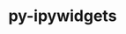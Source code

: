 ---
title: "py-ipywidgets"
layout: cache
categories: [package, develop-2024-03-03]
meta: {"versions": ["8.0.2"], "compilers": ["gcc@=11.1.0", "gcc@=11.4.0", "gcc@=9.4.0", "oneapi@=2024.0.0"], "oss": ["ubuntu20.04", "ubuntu22.04"], "platforms": ["linux"], "targets": ["neoverse_v1", "neoverse_v2", "ppc64le", "x86_64_v3"], "stacks": ["data-vis-sdk", "e4s", "e4s-neoverse-v2", "e4s-neoverse_v1", "e4s-oneapi", "e4s-power", "root"], "num_specs": 10, "num_specs_by_stack": {"root": 10, "e4s-power": 1, "data-vis-sdk": 2, "e4s-neoverse_v1": 2, "e4s-neoverse-v2": 2, "e4s": 2, "e4s-oneapi": 1}}
spec_details: [{"hash": "bqxhgpmsussmg326fclfury6xh35gzgk", "compiler": "gcc@=9.4.0", "versions": ["8.0.2"], "os": "ubuntu20.04", "platform": "linux", "target": "ppc64le", "variants": ["build_system=python_pip"], "stacks": ["root", "e4s-power"], "size": "-", "tarball": "https://binaries.spack.io/releases/develop-2024-03-03/build_cache/linux-ubuntu20.04-ppc64le/gcc-9.4.0/py-ipywidgets-8.0.2/linux-ubuntu20.04-ppc64le-gcc-9.4.0-py-ipywidgets-8.0.2-bqxhgpmsussmg326fclfury6xh35gzgk.spack"}, {"hash": "srgdrkii7s2od3pktinfsjk6smyltrxw", "compiler": "gcc@=11.1.0", "versions": ["8.0.2"], "os": "ubuntu20.04", "platform": "linux", "target": "x86_64_v3", "variants": ["build_system=python_pip"], "stacks": ["data-vis-sdk", "root"], "size": "-", "tarball": "https://binaries.spack.io/releases/develop-2024-03-03/build_cache/linux-ubuntu20.04-x86_64_v3/gcc-11.1.0/py-ipywidgets-8.0.2/linux-ubuntu20.04-x86_64_v3-gcc-11.1.0-py-ipywidgets-8.0.2-srgdrkii7s2od3pktinfsjk6smyltrxw.spack"}, {"hash": "2ubeceefcdmg6x6tx5feg3s5hgsiip3p", "compiler": "gcc@=11.1.0", "versions": ["8.0.2"], "os": "ubuntu20.04", "platform": "linux", "target": "x86_64_v3", "variants": ["build_system=python_pip"], "stacks": ["data-vis-sdk", "root"], "size": "-", "tarball": "https://binaries.spack.io/releases/develop-2024-03-03/build_cache/linux-ubuntu20.04-x86_64_v3/gcc-11.1.0/py-ipywidgets-8.0.2/linux-ubuntu20.04-x86_64_v3-gcc-11.1.0-py-ipywidgets-8.0.2-2ubeceefcdmg6x6tx5feg3s5hgsiip3p.spack"}, {"hash": "v22fpnq3rvnbl4bt2e3mbkicsrhi5g4q", "compiler": "gcc@=11.4.0", "versions": ["8.0.2"], "os": "ubuntu22.04", "platform": "linux", "target": "neoverse_v1", "variants": ["build_system=python_pip"], "stacks": ["e4s-neoverse_v1", "root"], "size": "-", "tarball": "https://binaries.spack.io/releases/develop-2024-03-03/build_cache/linux-ubuntu22.04-neoverse_v1/gcc-11.4.0/py-ipywidgets-8.0.2/linux-ubuntu22.04-neoverse_v1-gcc-11.4.0-py-ipywidgets-8.0.2-v22fpnq3rvnbl4bt2e3mbkicsrhi5g4q.spack"}, {"hash": "434nu42dltittqyyqen7kkgphzoc6qxf", "compiler": "gcc@=11.4.0", "versions": ["8.0.2"], "os": "ubuntu22.04", "platform": "linux", "target": "neoverse_v1", "variants": ["build_system=python_pip"], "stacks": ["e4s-neoverse_v1", "root"], "size": "-", "tarball": "https://binaries.spack.io/releases/develop-2024-03-03/build_cache/linux-ubuntu22.04-neoverse_v1/gcc-11.4.0/py-ipywidgets-8.0.2/linux-ubuntu22.04-neoverse_v1-gcc-11.4.0-py-ipywidgets-8.0.2-434nu42dltittqyyqen7kkgphzoc6qxf.spack"}, {"hash": "3dgnf4j6r2xmomlp24aysyucoxhae2t6", "compiler": "gcc@=11.4.0", "versions": ["8.0.2"], "os": "ubuntu22.04", "platform": "linux", "target": "neoverse_v2", "variants": ["build_system=python_pip"], "stacks": ["e4s-neoverse-v2", "root"], "size": "-", "tarball": "https://binaries.spack.io/releases/develop-2024-03-03/build_cache/linux-ubuntu22.04-neoverse_v2/gcc-11.4.0/py-ipywidgets-8.0.2/linux-ubuntu22.04-neoverse_v2-gcc-11.4.0-py-ipywidgets-8.0.2-3dgnf4j6r2xmomlp24aysyucoxhae2t6.spack"}, {"hash": "73vlambf7wwjs7chbhh5brbj72zmzuto", "compiler": "gcc@=11.4.0", "versions": ["8.0.2"], "os": "ubuntu22.04", "platform": "linux", "target": "neoverse_v2", "variants": ["build_system=python_pip"], "stacks": ["e4s-neoverse-v2", "root"], "size": "-", "tarball": "https://binaries.spack.io/releases/develop-2024-03-03/build_cache/linux-ubuntu22.04-neoverse_v2/gcc-11.4.0/py-ipywidgets-8.0.2/linux-ubuntu22.04-neoverse_v2-gcc-11.4.0-py-ipywidgets-8.0.2-73vlambf7wwjs7chbhh5brbj72zmzuto.spack"}, {"hash": "hcqnhrth62dhhluwixtr4lfw6fsar64q", "compiler": "gcc@=11.4.0", "versions": ["8.0.2"], "os": "ubuntu22.04", "platform": "linux", "target": "x86_64_v3", "variants": ["build_system=python_pip"], "stacks": ["e4s", "root"], "size": "-", "tarball": "https://binaries.spack.io/releases/develop-2024-03-03/build_cache/linux-ubuntu22.04-x86_64_v3/gcc-11.4.0/py-ipywidgets-8.0.2/linux-ubuntu22.04-x86_64_v3-gcc-11.4.0-py-ipywidgets-8.0.2-hcqnhrth62dhhluwixtr4lfw6fsar64q.spack"}, {"hash": "k5jh2reqnlq55td5tiw2ageeel75tcvv", "compiler": "gcc@=11.4.0", "versions": ["8.0.2"], "os": "ubuntu22.04", "platform": "linux", "target": "x86_64_v3", "variants": ["build_system=python_pip"], "stacks": ["e4s", "root"], "size": "-", "tarball": "https://binaries.spack.io/releases/develop-2024-03-03/build_cache/linux-ubuntu22.04-x86_64_v3/gcc-11.4.0/py-ipywidgets-8.0.2/linux-ubuntu22.04-x86_64_v3-gcc-11.4.0-py-ipywidgets-8.0.2-k5jh2reqnlq55td5tiw2ageeel75tcvv.spack"}, {"hash": "arpslljxkcbfy4zbxfgbqmmmsmofcqyb", "compiler": "oneapi@=2024.0.0", "versions": ["8.0.2"], "os": "ubuntu22.04", "platform": "linux", "target": "x86_64_v3", "variants": ["build_system=python_pip"], "stacks": ["root", "e4s-oneapi"], "size": "-", "tarball": "https://binaries.spack.io/releases/develop-2024-03-03/build_cache/linux-ubuntu22.04-x86_64_v3/oneapi-2024.0.0/py-ipywidgets-8.0.2/linux-ubuntu22.04-x86_64_v3-oneapi-2024.0.0-py-ipywidgets-8.0.2-arpslljxkcbfy4zbxfgbqmmmsmofcqyb.spack"}]
---
